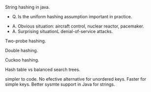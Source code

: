String hashing in java.

* Q. Is the uniform hashing assumption important in practice.
- A. Obvious situation: aircraft control, nuclear reactor, pacemaker.
- A. Surprising situationL denial-of-service attacks.

Two-probe hashing.

Double hashing.

Cuckoo hashing.

Hash table vs balanced search trees.

simpler to code.
No efective alternative for unordered keys.
Faster for simple keys.
Better sysmte support in Java for strings.
